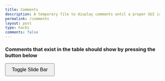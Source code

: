 ```yaml
---
title: Comments
description: A temporary file to display comments until a proper GUI is able to be installed. 
permalink: /comments
layout: post
type: hacks
comments: false
---
```

<style>
.commentContainer {
        background-color: green;
        margin-top: 20px;
    }

#toggle-btn {
    padding: 10px 20px;
    font-size: 16px;
    cursor: pointer;
}

/* Style for the sliding bar */
#slide-bar {
    position: fixed;
    top: 0;
    right: -25%; /* Initially hidden */
    width: 25%; /* Takes up 1/4th of the screen width */
    height: 100%;
    background-color: #333;
    color: white;
    padding: 20px;
    box-sizing: border-box;
    transition: right 0.3s ease-in-out; /* Slide-in and slide-out transition */
}

.text-box {
    position: absolute;
    bottom: 0;
    margin-bottom: 15px;
}
</style>

### Comments that exist in the table should show by pressing the button below
<div>
    <button id="toggle-btn">Toggle Slide Bar</button>
</div>
<div id="slide-bar">
    <h2>Comments</h2>
    <div class="text-box">
        <p><label for="comment">Comment</label></p>
        <textarea rows="4" cols="40" id="comment" name="comment" placeholder="Comment here"></textarea>
        <br>
        <button id="commentButton">Comment</button>
    </div>
</div>



<script type="module">
import { pythonURI, fetchOptions } from '{{site.baseurl}}/assets/js/api/config.js'

const commentsAPI = `${pythonURI}/api/comments`

async function fetchComments() {
    const commentsResponse = await fetch(commentsAPI, fetchOptions)
    if (!commentsResponse.ok) throw new Error('Failed to fetch comments');
    const comments = await commentsResponse.json();
    // console.log(comments)
    return comments
}

async function buildComments() {
    try {
        const comments = await fetchComments(); // Ensure comments are fetched properly
        // console.log('Successfully fetched comments:', comments);

        // Check if comments are empty or undefined
        if (!comments || comments.length === 0) {
            console.log('No comments available to display.');
            return;
        }

        comments.forEach(comment => {
            const commentContainer = document.createElement('div');
            commentContainer.classList.add("commentContainer")
            //console.log('Successfully created div')
            const commentTitle = document.createElement('p');
            // console.log('Successfully created title element')
            commentTitle.innerHTML = comment.title
            // console.log('Successfully added title content')
            const commentContent = document.createElement('p');
            // console.log('Successfully created content element')
            commentContent.innerHTML = comment.content
            // console.log('Successfully added content content')
            commentContainer.appendChild(commentTitle)
            // console.log('Successfully appended title')
            commentContainer.appendChild(commentContent)
            // console.log('Successfully appended content')
            document.getElementById('slide-bar').appendChild(commentContainer);
        });
    } catch {
        console.error('Error building comments:', error);
    }
}

async function postComments() {
    const content = document.getElementById("comment").value;
    const commentRequest = await fetch(commentsAPI, {
        ...fetchOptions,
        method: 'post',
        body: JSON.stringify(
            {"title": "placeholder", "content": content, "post_id": window.location.pathname}
        )
    })
    document.getElementById('comment').value = '';
}

const constButton = document.getElementById("commentButton")
constButton.addEventListener("click", postComments)

buildComments()
</script>

<script>
const toggleBtn = document.getElementById("toggle-btn");
const slideBar = document.getElementById("slide-bar");

// Function to toggle the sliding bar
toggleBtn.addEventListener("click", function() {
    if (slideBar.style.right === "0px") {
        slideBar.style.right = "-25%"; // Hide the bar
    } else {
        slideBar.style.right = "0"; // Show the bar
    }
});
</script>